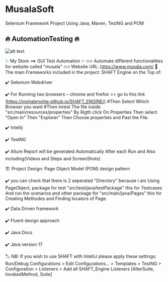 # MusalaSoft
Selenium Framework Project Using Java, Maven, TestNG and POM

## 🔥 AutomationTesting 🔥	
   ![alt text](https://user-images.githubusercontent.com/54055497/166202416-258ab62f-a5dd-4229-9b13-2c40737a487e.gif)  

✨ My Store ==> GUI Test Automation ✨ 🔥🔥 Automate different functionalities for website called "musala" 🔥🔥 Website URL: https://www.musala.com/ 📝 The main Frameworks included in the project: SHAFT Engine on the Top of:

:heavy_check_mark:	Selenium Webdriver

:heavy_check_mark:	 For Running two browsers – chrome and firefox >>  go to this link (https://mohabmohie.github.io/SHAFT_ENGINE/) #Then Select Which Browser you want #Then Inrest The file inside "src/main/resources/properties"  By Rigth click On Properties Then select "Open In" Then "Explorer" Then Choose properties and Past the File. 


:heavy_check_mark:	Intellij

:heavy_check_mark:	TestNG

:heavy_check_mark:	Allure Report will be generated Automatically After each Run and Also including(Videos and Steps and ScreenShots) 


🏗️ Project Design: Page Object Model (POM) design pattern

:heavy_check_mark:  you can check that there is 2 seperated "Directory" because i am Using PageObject, package  for test "src/test/java/testPackage" this for Testcases And run the scenarios and other package for "src/main/java/Pages" this for Creating Methodes and Finding locators of Page.

:heavy_check_mark:	Data Driven framework

:heavy_check_mark:	Fluent design approach

:heavy_check_mark:	Java Docs

:heavy_check_mark:	Java version 17

🏷️ NB: If you wish to use SHAFT with IntelliJ please apply these settings: Run/Debug Configurations > Edit Configurations... > Templates > TestNG > Configuration > Listeners > Add all SHAFT_Engine Listeners [AlterSuite, InvokedMethod, Suite]
